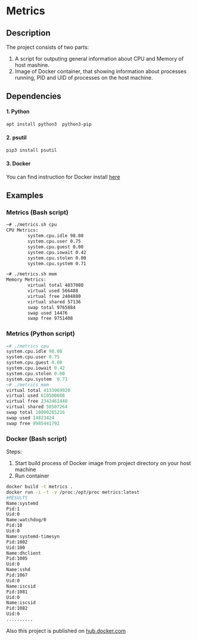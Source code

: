# Metrics

## Description

The project consists of two parts:
1. A script for outputing general information about CPU and Memory of host mashine.
2. Image of Docker container, that showing information about processes running, PID and UID of processes on the host machine.

## Dependencies

#### 1. Python
```bash
apt install python3  python3-pip
```
#### 2. psutil
```bash
pip3 install psutil
```
#### 3. Docker
You can find instruction for Docker install [here](https://docs.docker.com/install/linux/docker-ce/debian/)

## Examples
### Metrics (Bash script)

```bash
~# ./metrics.sh cpu
CPU Metrics:
        system.cpu.idle 98.08
        system.cpu.user 0.75
        system.cpu.guest 0.00
        system.cpu.iowait 0.42
        system.cpu.stolen 0.00
        system.cpu.system 0.71

~# ./metrics.sh mem
Memory Metrics:
        virtual total 4037080
        virtual used 566488
        virtual free 2404880
        virtual shared 57136
        swap total 9765884
        swap used 14476
        swap free 9751408
```
### Metrics (Python script)
```python
~# ./metrics cpu
system.cpu.idle 98.08
system.cpu.user 0.75
system.cpu.guest 0.00
system.cpu.iowait 0.42
system.cpu.stolen 0.00
system.cpu.system  0.71
~# ./metrics mem
virtual total 4133969920
virtual used 610500608
virtual free 2342461440
virtual shared 58507264
swap total 10000265216
swap used 14823424
swap free 9985441792
```
### Docker (Bash script)

Steps:
1. Start build process of Docker image from project directory on your host machine
2. Run container

```bash
docker build -t metrics .
docker run -i -t -v /proc:/opt/proc metrics:latest
#RESULTS
Name:systemd
Pid:1
Uid:0
Name:watchdog/0
Pid:10
Uid:0
Name:systemd-timesyn
Pid:1002
Uid:100
Name:dhclient
Pid:1005
Uid:0
Name:sshd
Pid:1067
Uid:0
Name:iscsid
Pid:1081
Uid:0
Name:iscsid
Pid:1082
Uid:0
..........
```
Also this project is published on [hub.docker.com](https://hub.docker.com/r/zozulya/metrics/)

